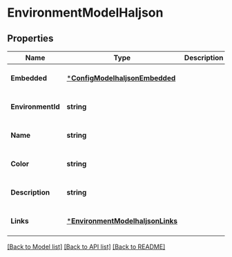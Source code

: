 # EnvironmentModelHaljson

## Properties
Name | Type | Description | Notes
------------ | ------------- | ------------- | -------------
**Embedded** | [***ConfigModelhaljsonEmbedded**](ConfigModelhaljson__embedded.md) |  | [optional] [default to null]
**EnvironmentId** | **string** |  | [optional] [default to null]
**Name** | **string** |  | [optional] [default to null]
**Color** | **string** |  | [optional] [default to null]
**Description** | **string** |  | [optional] [default to null]
**Links** | [***EnvironmentModelhaljsonLinks**](EnvironmentModelhaljson__links.md) |  | [optional] [default to null]

[[Back to Model list]](../README.md#documentation-for-models) [[Back to API list]](../README.md#documentation-for-api-endpoints) [[Back to README]](../README.md)

